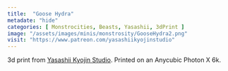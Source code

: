 ```yaml
---
title:  "Goose Hydra"
metadate: "hide"
categories: [ Monstrocities, Beasts, Yasashii, 3dPrint ]
image: "/assets/images/minis/monstrosity/GooseHydra2.png"
visit: "https://www.patreon.com/yasashiikyojinstudio"
---
```

3d print from [Yasashii Kyojin Studio](https://www.patreon.com/yasashiikyojinstudio). 
Printed on an Anycubic Photon X 6k.